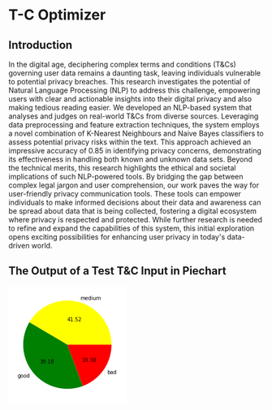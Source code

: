 # T-C Optimizer

## Introduction

In the digital age, deciphering complex terms and conditions (T&Cs) governing user data remains a daunting task, leaving individuals vulnerable to potential privacy breaches. This research investigates the potential of Natural Language Processing (NLP) to address this challenge, empowering users with clear and actionable insights into their digital privacy and also making tedious reading easier. We developed an NLP-based system that analyses and judges on real-world T&Cs from diverse sources. Leveraging data preprocessing and feature extraction techniques, the system employs a novel combination of K-Nearest Neighbours and Naive Bayes classifiers to assess potential privacy risks within the text. This approach achieved an impressive accuracy of 0.85 in identifying privacy concerns, demonstrating its effectiveness in handling both known and unknown data sets. Beyond the technical merits, this research highlights the ethical and societal implications of such NLP-powered tools. By bridging the gap between complex legal jargon and user comprehension, our work paves the way for user-friendly privacy communication tools. These tools can empower individuals to make informed decisions about their data and awareness can be spread about data that is being collected, fostering a digital ecosystem where privacy is respected and protected. While further research is needed to refine and expand the capabilities of this system, this initial exploration opens exciting possibilities for enhancing user privacy in today's data-driven world.

## The Output of a Test T&C Input in Piechart

![alt text](image.png)



